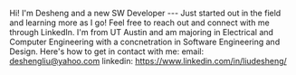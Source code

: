 Hi! I'm Desheng and a new SW Developer --- Just started out in the field and learning more as I go! Feel free to reach out and connect with me through LinkedIn.
I'm from UT Austin and am majoring in Electrical and Computer Engineering with a concnetration in Software Engineering and Design.
Here's how to get in contact with me:
email: deshengliu@yahoo.com
linkedin: https://www.linkedin.com/in/liudesheng/

<!---
deshengliu9203/deshengliu9203 is a ✨ special ✨ repository because its `README.md` (this file) appears on your GitHub profile.
You can click the Preview link to take a look at your changes.
--->
